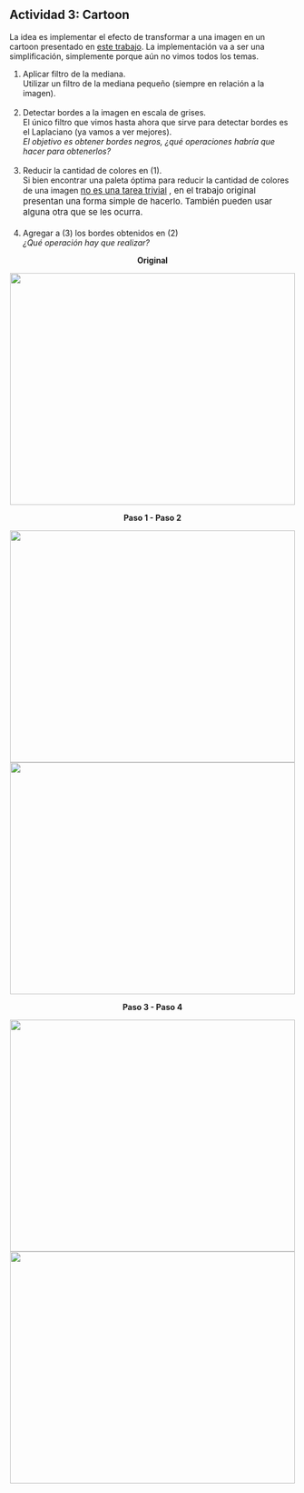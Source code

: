 <div role="main" id="yui_3_17_2_1_1602171073065_39"><span id="maincontent"></span><h2>Actividad 3: Cartoon</h2>
<div class="no-overflow" id="yui_3_17_2_1_1602171073065_41"><p>La idea es implementar el efecto de transformar a una imagen en un cartoon presentado en <a href="https://stacks.stanford.edu/file/druid:yt916dh6570/Dade_Toonify.pdf" target="_blank">este trabajo</a>. La implementación va a ser una simplificación,&nbsp;simplemente
    porque aún no vimos todos los temas.</p>
<p></p>
<ol>
    <li>Aplicar filtro de la mediana.<br>Utilizar un filtro de la mediana pequeño (siempre en relación a la imagen).<br><br></li>
    <li>Detectar bordes a la imagen en escala de grises.<br>El único filtro que vimos hasta ahora que sirve para detectar bordes es el Laplaciano (ya vamos a ver mejores).<br><i>El objetivo es obtener bordes negros, ¿qué operaciones habría que hacer para obtenerlos?<br><br></i></li>
    <li>Reducir la cantidad de colores en (1).<br>Si bien encontrar una paleta óptima para reducir la cantidad de colores de una imagen <a href="https://arxiv.org/abs/1101.0395" target="_blank" style="background-color: rgb(255, 255, 255); font-size: 0.9375rem;">no es una tarea trivial</a>
        <span style="font-size: 0.9375rem;">, en el trabajo original presentan una forma simple de hacerlo. También pueden usar alguna otra que se les ocurra.<br><br></span>
    </li>
    <li>Agregar a (3) los bordes obtenidos en (2)<br><i>¿Qué operación hay que realizar?</i></li>
</ol>
<p></p>
<p style="text-align: center;" id="yui_3_17_2_1_1602171073065_40"><b>Original</b></p>
<p style="text-align: center;"><img src="https://i.imgur.com/XKRWlas.png" alt="" width="502" height="408" role="presentation" class="img-responsive atto_image_button_text-bottom"><br></p>
<p style="text-align: center;"><b>Paso 1 - Paso 2</b></p>
<p style="text-align: center;"><img src="https://i.imgur.com/cqnKZTd.png" alt="" width="502" height="408" role="presentation" class="img-responsive atto_image_button_middle"><img src="https://i.imgur.com/AOY0u2Z.png" alt="" width="502" height="408" role="presentation" style="font-size: 0.9375rem;" class="img-responsive atto_image_button_middle"><br></p>
<p style="text-align: center;"><b>Paso 3 - Paso 4</b></p>
<p style="text-align: center;"><img src="https://i.imgur.com/EyRVd2H.jpg" alt="" width="502" height="408" role="presentation" class="img-responsive atto_image_button_middle"> <img src="https://i.imgur.com/urGjGUE.png" alt="" width="502" height="408" role="presentation" class="img-responsive atto_image_button_middle"></p></div>
